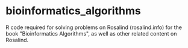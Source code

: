 # bioinformatics_algorithms
R code required for solving problems on Rosalind (rosalind.info) for the book "Bioinformatics Algorithms", as well as other related content on Rosalind.
